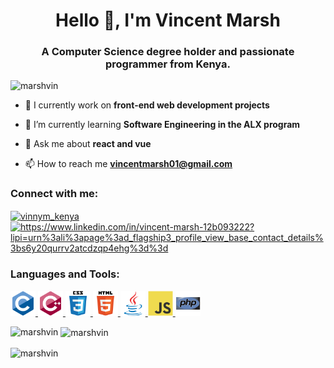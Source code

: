 <h1 align="center">Hello 👋, I'm Vincent Marsh</h1>
<h3 align="center">A Computer Science degree holder and passionate programmer from Kenya.</h3>

<p align="left"> <img src="https://komarev.com/ghpvc/?username=marshvin&label=Profile%20views&color=0e75b6&style=flat" alt="marshvin" /> </p>

- 🔭 I currently work on **front-end web development projects**

- 🌱 I’m currently learning **Software Engineering in the ALX program**

- 💬 Ask me about **react and vue**

- 📫 How to reach me **vincentmarsh01@gmail.com**

<h3 align="left">Connect with me:</h3>
<p align="left">
<a href="https://twitter.com/vinnym_kenya" target="blank"><img align="center" src="https://raw.githubusercontent.com/rahuldkjain/github-profile-readme-generator/master/src/images/icons/Social/twitter.svg" alt="vinnym_kenya" height="30" width="40" /></a>
<a href="https://linkedin.com/in/https://www.linkedin.com/in/vincent-marsh-12b093222?lipi=urn%3ali%3apage%3ad_flagship3_profile_view_base_contact_details%3bs6y20qurrv2atcdzqp4ehg%3d%3d" target="blank"><img align="center" src="https://raw.githubusercontent.com/rahuldkjain/github-profile-readme-generator/master/src/images/icons/Social/linked-in-alt.svg" alt="https://www.linkedin.com/in/vincent-marsh-12b093222?lipi=urn%3ali%3apage%3ad_flagship3_profile_view_base_contact_details%3bs6y20qurrv2atcdzqp4ehg%3d%3d" height="30" width="40" /></a>
</p>

<h3 align="left">Languages and Tools:</h3>
<p align="left"> <a href="https://www.cprogramming.com/" target="_blank" rel="noreferrer"> <img src="https://raw.githubusercontent.com/devicons/devicon/master/icons/c/c-original.svg" alt="c" width="40" height="40"/> </a> <a href="https://www.w3schools.com/cpp/" target="_blank" rel="noreferrer"> <img src="https://raw.githubusercontent.com/devicons/devicon/master/icons/cplusplus/cplusplus-original.svg" alt="cplusplus" width="40" height="40"/> </a> <a href="https://www.w3schools.com/css/" target="_blank" rel="noreferrer"> <img src="https://raw.githubusercontent.com/devicons/devicon/master/icons/css3/css3-original-wordmark.svg" alt="css3" width="40" height="40"/> </a> <a href="https://www.w3.org/html/" target="_blank" rel="noreferrer"> <img src="https://raw.githubusercontent.com/devicons/devicon/master/icons/html5/html5-original-wordmark.svg" alt="html5" width="40" height="40"/> </a> <a href="https://www.java.com" target="_blank" rel="noreferrer"> <img src="https://raw.githubusercontent.com/devicons/devicon/master/icons/java/java-original.svg" alt="java" width="40" height="40"/> </a> <a href="https://developer.mozilla.org/en-US/docs/Web/JavaScript" target="_blank" rel="noreferrer"> <img src="https://raw.githubusercontent.com/devicons/devicon/master/icons/javascript/javascript-original.svg" alt="javascript" width="40" height="40"/> </a> <a href="https://www.php.net" target="_blank" rel="noreferrer"> <img src="https://raw.githubusercontent.com/devicons/devicon/master/icons/php/php-original.svg" alt="php" width="40" height="40"/> </a> </p>

<p><img align="left" src="https://github-readme-stats.vercel.app/api/top-langs?username=marshvin&show_icons=true&locale=en&layout=compact" alt="marshvin" /></p>

<p>&nbsp;<img align="center" src="https://github-readme-stats.vercel.app/api?username=marshvin&show_icons=true&locale=en" alt="marshvin" /></p>

<p><img align="center" src="https://github-readme-streak-stats.herokuapp.com/?user=marshvin&" alt="marshvin" /></p>
